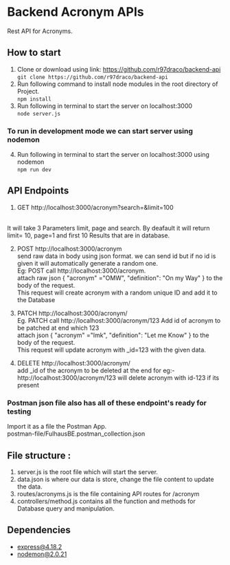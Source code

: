 # Backend Acronym APIs
Rest API for Acronyms.

## How to start
1. Clone or download using link: https://github.com/r97draco/backend-api
<br>```git clone https://github.com/r97draco/backend-api```
2. Run following command to install node modules in the root directory of Project.
<br>```npm install```
3. Run following in terminal to start the server on localhost:3000
<br>```node server.js```

### To run in development mode we can start server using nodemon
4. Run following in terminal to start the server on localhost:3000 using nodemon
<br>```npm run dev```

## API Endpoints
1. GET http://localhost:3000/acronym?search=&limit=100
<br>
It will take 3 Parameters limit, page and search. By deafault it will return limit= 10, page=1 and first 10 Results that are in database.

2. POST http://localhost:3000/acronym
<br> send raw data in body using json format. we can send id but if no id is given it will automatically generate a random one.
<br> Eg: POST call http://localhost:3000/acronym. 
<br> attach raw json { "acronym" ="OMW", "definition": "On my Way" } to the body of the request.
<br> This request will create acronym with a random unique ID and add it to the Database

3. PATCH http://localhost:3000/acronym/
<br> Eg. PATCH call http://localhost:3000/acronym/123  Add id of acronym to be patched at end which 123 
<br> attach json { "acronym" ="lmk", "definition": "Let me Know" } to the body of the request.
<br> This request will update acronym with _id=123 with the given data. 

4. DELETE http://localhost:3000/acronym/
<br> add _id of the acronym to be deleted at the end for eg:-
<br> http://localhost:3000/acronym/123 will delete acronym with id-123 if its present

### Postman json file also has all of these endpoint's ready for testing
Import it as a file the Postman App.<br> postman-file/FulhausBE.postman_collection.json

## File structure :
1. server.js is the root file which will start the server.
2. data.json is where our data is store, change the file content to update the data.
3. routes/acronyms.js is the file containing API routes for /acronym
4. controllers/method.js contains all the function and methods for Database query and manipulation.

## Dependencies
- express@4.18.2
- nodemon@2.0.21
